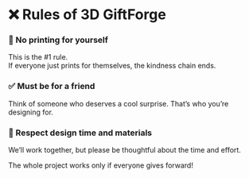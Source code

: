 # ❌ Rules of 3D GiftForge

### 🚫 No printing for yourself
This is the #1 rule.  
If everyone just prints for themselves, the kindness chain ends.

### ✅ Must be for a friend
Think of someone who deserves a cool surprise. That’s who you’re designing for.

### 🤝 Respect design time and materials
We’ll work together, but please be thoughtful about the time and effort.

The whole project works only if everyone gives forward!

